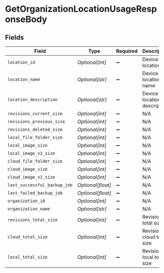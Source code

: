# GetOrganizationLocationUsageResponseBody


## Fields

| Field                        | Type                         | Required                     | Description                  |
| ---------------------------- | ---------------------------- | ---------------------------- | ---------------------------- |
| `location_id`                | *Optional[int]*              | :heavy_minus_sign:           | Device location id           |
| `location_name`              | *Optional[str]*              | :heavy_minus_sign:           | Device location name         |
| `location_description`       | *Optional[str]*              | :heavy_minus_sign:           | Device location description  |
| `revisions_current_size`     | *Optional[int]*              | :heavy_minus_sign:           | N/A                          |
| `revisions_previous_size`    | *Optional[int]*              | :heavy_minus_sign:           | N/A                          |
| `revisions_deleted_size`     | *Optional[int]*              | :heavy_minus_sign:           | N/A                          |
| `local_file_folder_size`     | *Optional[int]*              | :heavy_minus_sign:           | N/A                          |
| `local_image_size`           | *Optional[int]*              | :heavy_minus_sign:           | N/A                          |
| `local_image_v2_size`        | *Optional[int]*              | :heavy_minus_sign:           | N/A                          |
| `cloud_file_folder_size`     | *Optional[int]*              | :heavy_minus_sign:           | N/A                          |
| `cloud_image_size`           | *Optional[int]*              | :heavy_minus_sign:           | N/A                          |
| `cloud_image_v2_size`        | *Optional[int]*              | :heavy_minus_sign:           | N/A                          |
| `last_successful_backup_job` | *Optional[float]*            | :heavy_minus_sign:           | N/A                          |
| `last_failed_backup_job`     | *Optional[float]*            | :heavy_minus_sign:           | N/A                          |
| `organization_id`            | *Optional[int]*              | :heavy_minus_sign:           | N/A                          |
| `organization_name`          | *Optional[str]*              | :heavy_minus_sign:           | N/A                          |
| `revisions_total_size`       | *Optional[int]*              | :heavy_minus_sign:           | Revisions total size         |
| `cloud_total_size`           | *Optional[int]*              | :heavy_minus_sign:           | Revisions cloud total size   |
| `local_total_size`           | *Optional[int]*              | :heavy_minus_sign:           | Revisions local total size   |